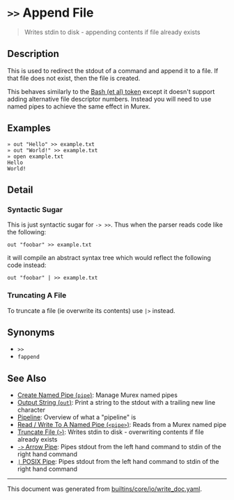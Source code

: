 # `>>` Append File

> Writes stdin to disk - appending contents if file already exists

## Description

This is used to redirect the stdout of a command and append it to a file. If
that file does not exist, then the file is created.

This behaves similarly to the [Bash (et al) token](https://www.gnu.org/software/bash/manual/bash.html#Appending-Redirected-Output)
except it doesn't support adding alternative file descriptor numbers. Instead
you will need to use named pipes to achieve the same effect in Murex.



## Examples

```
» out "Hello" >> example.txt
» out "World!" >> example.txt
» open example.txt
Hello
World!
```

## Detail

### Syntactic Sugar

This is just syntactic sugar for `-> >>`. Thus when the parser reads code like
the following:

```
out "foobar" >> example.txt
```

it will compile an abstract syntax tree which would reflect the following code
instead:

```
out "foobar" | >> example.txt
```

### Truncating A File

To truncate a file (ie overwrite its contents) use `|>` instead.

## Synonyms

* `>>`
* `fappend`


## See Also

* [Create Named Pipe (`pipe`)](../commands/pipe.md):
  Manage Murex named pipes
* [Output String (`out`)](../commands/out.md):
  Print a string to the stdout with a trailing new line character
* [Pipeline](../user-guide/pipeline.md):
  Overview of what a "pipeline" is
* [Read / Write To A Named Pipe (`<pipe>`)](../parser/namedpipe.md):
  Reads from a Murex named pipe
* [Truncate File (`>`)](../parser/file-truncate.md):
  Writes stdin to disk - overwriting contents if file already exists
* [`->` Arrow Pipe](../parser/pipe-arrow.md):
  Pipes stdout from the left hand command to stdin of the right hand command
* [`|` POSIX Pipe](../parser/pipe-posix.md):
  Pipes stdout from the left hand command to stdin of the right hand command

<hr/>

This document was generated from [builtins/core/io/write_doc.yaml](https://github.com/lmorg/murex/blob/master/builtins/core/io/write_doc.yaml).